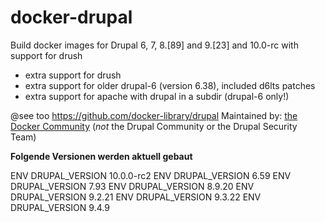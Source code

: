 # docker-drupal

Build docker images for Drupal 6, 7, 8.[89] and 9.[23] and 10.0-rc with support for drush

* extra support for drush
* extra support for older drupal-6 (version 6.38), included d6lts patches
* extra support for apache with drupal in a subdir (drupal-6 only!)

@see too https://github.com/docker-library/drupal
Maintained by: [the Docker Community](https://github.com/docker-library/drupal) (*not* the Drupal Community or the Drupal Security Team)


**Folgende Versionen werden aktuell gebaut**

ENV DRUPAL_VERSION 10.0.0-rc2
ENV DRUPAL_VERSION 6.59
ENV DRUPAL_VERSION 7.93
ENV DRUPAL_VERSION 8.9.20
ENV DRUPAL_VERSION 9.2.21
ENV DRUPAL_VERSION 9.3.22
ENV DRUPAL_VERSION 9.4.9
